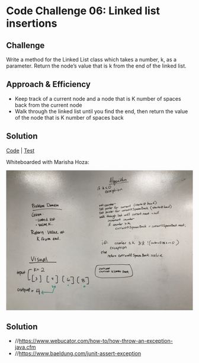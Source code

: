 # Code Challenge 06: Linked list insertions

## Challenge
Write a method for the Linked List class which takes a number, k, as a parameter. Return the node’s value that is k from the end of the linked list.

## Approach & Efficiency
- Keep track of a current node and a node that is K number of spaces back from the current node
- Walk through the linked list until you find the end, then return the value of the node that is K number of spaces back

## Solution
[Code](https://github.com/janiekyu/data-structures-and-algorithms/tree/master/code401challenges/src/main/java/code401challenges/LinkedList) | [Test](https://github.com/janiekyu/data-structures-and-algorithms/blob/master/code401challenges/src/test/java/code401challenges/LinkedList/LinkedListTest.java)

Whiteboarded with Marisha Hoza:

![Image of whiteboard](../assets/cc07-image.JPG)

## Solution

- //https://www.webucator.com/how-to/how-throw-an-exception-java.cfm
- //https://www.baeldung.com/junit-assert-exception
